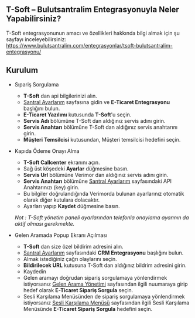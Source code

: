 **T-Soft – Bulutsantralim Entegrasyonuyla Neler Yapabilirsiniz?**
----
T-Soft entegrasyonunun amacı ve özellikleri hakkında bilgi almak için şu sayfayı inceleyebilirsiniz:
https://www.bulutsantralim.com/entegrasyonlar/tsoft-bulutsantralim-entegrasyonu/

**Kurulum**
----
* Sıpariş Sorgulama
  * **T-Soft** dan api bilgilerinizi alın.
  * [Santral Ayarlarım](https://oim.verimor.com.tr/switch/domain/edit) sayfasına gidin ve **E-Ticaret Entegrasyonu** başlığını bulun.
  * **E-Ticaret Yazılımı** kutusunda **T-Soft**'u seçin.
  * **Servis Adı** bölümüne T-Soft dan aldığınız servis adını girin.
  * **Servis Anahtarı** bölümüne T-Soft dan aldığınız servis anahtarını girin.
  * **Müşteri Temsilcisi** kutusundan, Müşteri temsilcisi hedefini seçin.
* Kapıda Ödeme Onayı Alma
  * **T-Soft Callcenter** ekranını açın.
  * Sağ üst köşedeki **Ayarlar** düğmesine basın.
  * **Servis Url** bölümüne Verimor dan aldığınız servis adını girin.
  * **Servis Anahtarı** bölümüne [Santral Ayarlarım](https://oim.verimor.com.tr/switch/domain/edit) sayfasındaki API Anahtarınızı (key) girin.
  * Bu bilgiler doğrulandığında Verimorda bulunan ayarlarınız otomatik olarak diğer kutulara dolacaktır.
  * Ayarları yapıp **Kaydet** düğmesine basın.
  
  *Not : T-Soft yönetim paneli ayarlarından telefonla onaylama ayarının da aktif olması gerekmekte.*
 
* Gelen Aramada Popup Ekranı Açılması
  * **T-Soft** dan size özel bildirim adresini alın.
  * [Santral Ayarlarım](https://oim.verimor.com.tr/switch/domain/edit) sayfasındaki **CRM Entegrasyonu** başlığını bulun.
  * Almak istediğiniz çağrı olaylarını seçin.
  * **Bildirilecek URL** kutusuna T-Soft dan aldığınız bildrim adresini girin.
  * Kaydedin
  * Gelen aramayı doğrudan sipariş sorgulamaya yönlendirmek istiyorsanız [Gelen Arama Yönetimi](https://oim.verimor.com.tr/switch/dids) sayfasından ilgili nuumaraya girip hedef olarak **E-Ticaret Sipariş Sorgula** seçin.
   * Sesli Karşılama Menüsünden de sipariş sorgulamaya yönlendirmek istiyorsanız [Sesli Karşılama Menüsü](https://oim.verimor.com.tr/switch/ivrs) sayfasından ilgili Sesli Karşılama Menüsünde **E-Ticaret Sipariş Sorgula** hedefini seçin.
